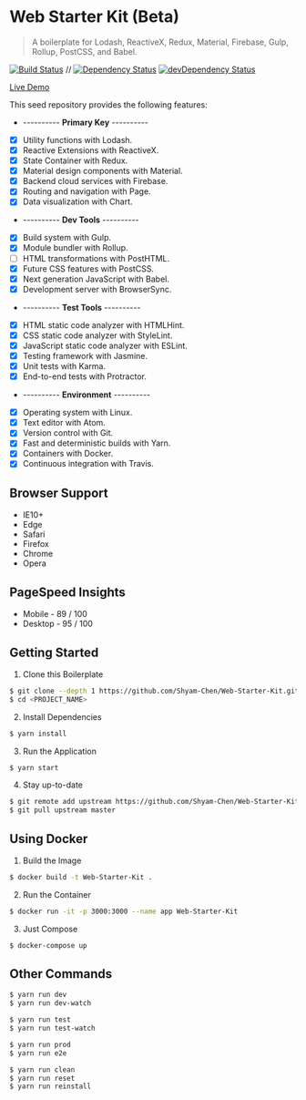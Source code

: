 # Web Starter Kit (Beta)

> A boilerplate for Lodash, ReactiveX, Redux, Material, Firebase, Gulp, Rollup, PostCSS, and Babel.

[![Build Status](https://travis-ci.org/Shyam-Chen/Web-Starter-Kit.svg?branch=master)](https://travis-ci.org/Shyam-Chen/Web-Starter-Kit)
 //
[![Dependency Status](https://david-dm.org/Shyam-Chen/Web-Starter-Kit.svg)](https://david-dm.org/Shyam-Chen/Web-Starter-Kit)
[![devDependency Status](https://david-dm.org/Shyam-Chen/Web-Starter-Kit/dev-status.svg)](https://david-dm.org/Shyam-Chen/Web-Starter-Kit?type=dev)

[Live Demo](https://test-1498d.firebaseapp.com/)

This seed repository provides the following features:
* ---------- **Primary Key** ----------
* [x] Utility functions with Lodash.
* [x] Reactive Extensions with ReactiveX.
* [x] State Container with Redux.
* [x] Material design components with Material.
* [x] Backend cloud services with Firebase.
* [x] Routing and navigation with Page.
* [x] Data visualization with Chart.
* ---------- **Dev Tools** ----------
* [x] Build system with Gulp.
* [x] Module bundler with Rollup.
* [ ] HTML transformations with PostHTML.
* [x] Future CSS features with PostCSS.
* [x] Next generation JavaScript with Babel.
* [x] Development server with BrowserSync.
* ---------- **Test Tools** ----------
* [x] HTML static code analyzer with HTMLHint.
* [x] CSS static code analyzer with StyleLint.
* [x] JavaScript static code analyzer with ESLint.
* [x] Testing framework with Jasmine.
* [x] Unit tests with Karma.
* [x] End-to-end tests with Protractor.
* ---------- **Environment** ----------
* [x] Operating system with Linux.
* [x] Text editor with Atom.
* [x] Version control with Git.
* [x] Fast and deterministic builds with Yarn.
* [x] Containers with Docker.
* [x] Continuous integration with Travis.

## Browser Support
* IE10+
* Edge
* Safari
* Firefox
* Chrome
* Opera

## PageSpeed Insights
* Mobile - 89 / 100
* Desktop - 95 / 100

## Getting Started

1) Clone this Boilerplate
```bash
$ git clone --depth 1 https://github.com/Shyam-Chen/Web-Starter-Kit.git <PROJECT_NAME>
$ cd <PROJECT_NAME>
```

2) Install Dependencies
```bash
$ yarn install
```

3) Run the Application
```bash
$ yarn start
```

4) Stay up-to-date
```bash
$ git remote add upstream https://github.com/Shyam-Chen/Web-Starter-Kit.git
$ git pull upstream master
```

## Using Docker

1) Build the Image
```bash
$ docker build -t Web-Starter-Kit .
```

2) Run the Container
```bash
$ docker run -it -p 3000:3000 --name app Web-Starter-Kit
```

3) Just Compose
```bash
$ docker-compose up
```

## Other Commands

```bash
$ yarn run dev
$ yarn run dev-watch

$ yarn run test
$ yarn run test-watch

$ yarn run prod
$ yarn run e2e

$ yarn run clean
$ yarn run reset
$ yarn run reinstall
```
